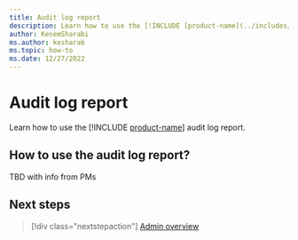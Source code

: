 ```yaml
---
title: Audit log report
description: Learn how to use the [!INCLUDE [product-name](../includes/product-name.md)] audit log report.
author: KesemSharabi
ms.author: kesharab
ms.topic: how-to
ms.date: 12/27/2022
---
```


# Audit log report

Learn how to use the [!INCLUDE [product-name](../includes/product-name.md)] audit log report.

## How to use the audit log report?

TBD with info from PMs

## Next steps

>[!div class="nextstepaction"]
>[Admin overview](admin-overview.md)
